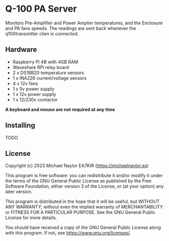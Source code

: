 # Q-100 PA Server
Monitors Pre-Amplifier and Power Amplier temperatures, and the Enclosure and PA fans speeds. The readings are sent back whenever the q100transmitter clien is connected.
## Hardware
- Raspberry Pi 4B with 4GB RAM
- Waveshare RPi relay board
- 2 x DS18B20 temperature sensors
- 1 x INA226 current/voltage sensors
- 4 x 12v fans
- 1 x 5v power supply
- 1 x 12v power supply
- 1 x 12/230v contactor

**A keyboard and mouse are not required at any time**
## Installing
TODO
## License
Copyright (c) 2023 Michael Naylor EA7KIR (https://michaelnaylor.es)

This program is free software: you can redistribute it and/or modify it under the terms of the GNU General Public License as published by the Free Software Foundation, either version 3 of the License, or (at your option) any later version.

This program is distributed in the hope that it will be useful, but WITHOUT ANY WARRANTY; without even the implied warranty of MERCHANTABILITY or FITNESS FOR A PARTICULAR PURPOSE. See the GNU General Public License for more details.

You should have received a copy of the GNU General Public License along with this program. If not, see https://www.gnu.org/licenses/.
